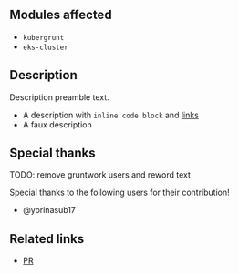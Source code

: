 <!-- This is autogenerated from the release notes drafter. When updating, be sure to double check some of the changes before publishing. -->

## Modules affected

<!-- The list of modules that have been touched since the last release.
  --
  -- The autogenerator will choose to do a patch release. However, check if the changes in the following modules are
  -- backwards compatible, and update the release number if it is backwards incompatible.
  --
  -- The following kinds of changes would constitute a backwards incompatible change:
  -- * In Terraform code: add a new variable without a default, rename or remove an existing variable, remove or rename
  --   an output, remove or rename a resource.
  -- * In Bash and Go code: add a new parameter without a default, rename or remove an existing parameter, fundamentally
  --   change what the code does.
  -->

- `kubergrunt`
- `eks-cluster`
<!-- RELEASE_NOTES_DRAFTER_MARKER_MODULES_AFFECTED_NEXT -->


## Description

<!-- A description of the changes made in this release. -->

Description preamble text.

- A description with `inline code block` and [links](https://github.com/gruntwork-io/package-k8s)
- A faux description
<!-- RELEASE_NOTES_DRAFTER_MARKER_DESCRIPTIONS_NEXT -->


## Special thanks

<!-- Usernames of users that contributed to this release, if the contribution was external to Gruntwork. -->
TODO: remove gruntwork users and reword text

Special thanks to the following users for their contribution!

- @yorinasub17
<!-- RELEASE_NOTES_DRAFTER_MARKER_CONTRIBUTORS_NEXT -->


## Related links

<!-- Links to each PR or issue that are being addressed in this release. The drafter will autoinclude each merged PR. -->

- [PR](https://github.com/gruntwork-io/package-k8s)
<!-- RELEASE_NOTES_DRAFTER_MARKER_RELATED_LINKS_NEXT -->
